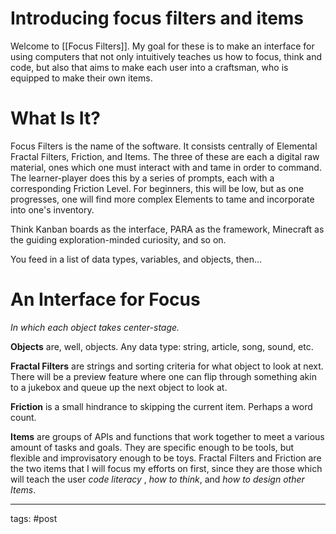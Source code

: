 # Introducing focus filters and items

Welcome to [[Focus Filters]]. My goal for these is to make an interface for using computers that not only intuitively teaches us how to focus, think and code, but also that aims to make each user into a craftsman, who is equipped to make their own items.

# What Is It?
Focus Filters is the name of the software. It consists centrally of Elemental Fractal Filters, Friction, and Items. The three of these are each a digital raw material, ones which one must interact with and tame in order to command. The learner-player does this by a series of prompts, each with a corresponding Friction Level. For beginners, this will be low, but as one progresses, one will find more complex Elements to tame and incorporate into one's inventory.

Think Kanban boards as the interface, PARA as the framework, Minecraft as the guiding exploration-minded curiosity, and so on.

You feed in a list of data types, variables, and objects, then...

# An Interface for Focus
*In which each object takes center-stage.*

**Objects** are, well, objects. Any data type: string, article, song, sound, etc.

**Fractal Filters** are strings and sorting criteria for what object to look at next. There will be a preview feature where one can flip through something akin to a jukebox and queue up the next object to look at. 

**Friction** is a small hindrance to skipping the current item. Perhaps a word count.

**Items** are groups of APIs and functions that work together to meet a various amount of tasks and goals. They are specific enough to be tools, but flexible and improvisatory enough to be toys. Fractal Filters and Friction are the two items that I will focus my efforts on first, since they are those which will teach the user *code literacy* , *how to think*, and *how to design other Items*.


---
tags: #post 